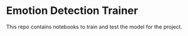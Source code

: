 # Emotion Detection Trainer

This repo contains notebooks to train and test the model for the project.
